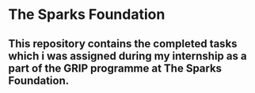 # The Sparks Foundation
## This repository contains the completed tasks which i was assigned during my internship as a part of the GRIP programme at The Sparks Foundation.
